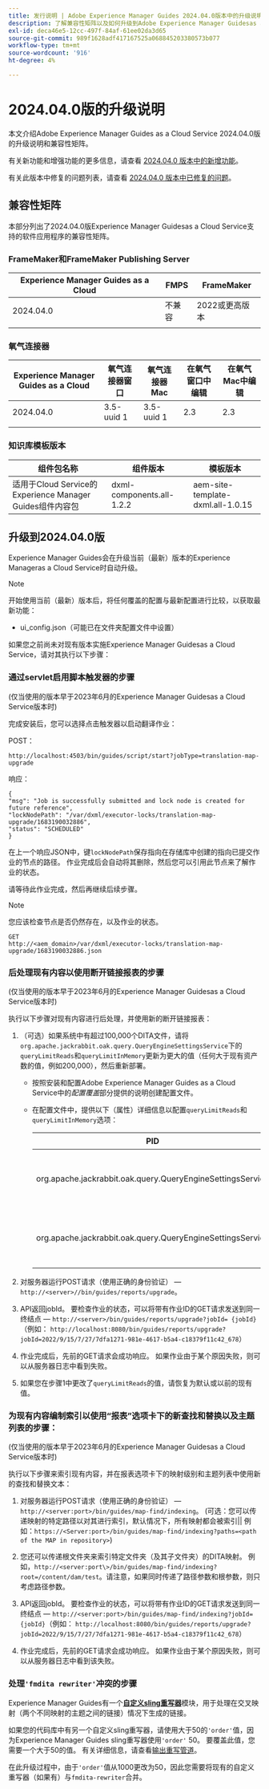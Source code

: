 ```yaml
---
title: 发行说明 | Adobe Experience Manager Guides 2024.04.0版本中的升级说明和修复的问题
description: 了解兼容性矩阵以及如何升级到Adobe Experience Manager Guidesas a Cloud Service的2024.04.0版本。
exl-id: deca46e5-12cc-497f-84af-61ee02da3d65
source-git-commit: 989f1628adf417167525a068845203380573b077
workflow-type: tm+mt
source-wordcount: '916'
ht-degree: 4%

---
```


# 2024.04.0版的升级说明

本文介绍Adobe Experience Manager Guides as a Cloud Service 2024.04.0版的升级说明和兼容性矩阵。

有关新功能和增强功能的更多信息，请查看 [2024.04.0 版本中的新增功能](whats-new-2024-04-0.md)。

有关此版本中修复的问题列表，请查看 [2024.04.0 版本中已修复的问题](fixed-issues-2024-04-0.md)。

## 兼容性矩阵

本部分列出了2024.04.0版Experience Manager Guidesas a Cloud Service支持的软件应用程序的兼容性矩阵。

### FrameMaker和FrameMaker Publishing Server

| Experience Manager Guides as a Cloud | FMPS | FrameMaker |
| --- | --- | --- |
| 2024.04.0 | 不兼容 | 2022或更高版本 |
| | | |


### 氧气连接器

| Experience Manager Guides as a Cloud | 氧气连接器窗口 | 氧气连接器Mac | 在氧气窗口中编辑 | 在氧气Mac中编辑 |
| --- | --- | --- | --- | --- |
| 2024.04.0 | 3.5-uuid 1 | 3.5-uuid 1 | 2.3 | 2.3 |
|  |  |  |  |


### 知识库模板版本

| 组件包名称 | 组件版本 | 模板版本 |
|---|---|---|
| 适用于Cloud Service的Experience Manager Guides组件内容包 | dxml-components.all-1.2.2 | aem-site-template-dxml.all-1.0.15 |

## 升级到2024.04.0版

Experience Manager Guides会在升级当前（最新）版本的Experience Manageras a Cloud Service时自动升级。

>[!NOTE]
>
> 开始使用当前（最新）版本后，将任何覆盖的配置与最新配置进行比较，以获取最新功能：
>- ui_config.json（可能已在文件夹配置文件中设置）



如果您之前尚未对现有版本实施Experience Manager Guidesas a Cloud Service，请对其执行以下步骤：

### 通过servlet启用脚本触发器的步骤

(仅当使用的版本早于2023年6月的Experience Manager Guidesas a Cloud Service版本时)

完成安装后，您可以选择点击触发器以启动翻译作业：

POST：

```
http://localhost:4503/bin/guides/script/start?jobType=translation-map-upgrade
```

响应：

```
{
"msg": "Job is successfully submitted and lock node is created for future reference",
"lockNodePath": "/var/dxml/executor-locks/translation-map-upgrade/1683190032886",
"status": "SCHEDULED"
}
```

在上一个响应JSON中，键`lockNodePath`保存指向在存储库中创建的指向已提交作业的节点的路径。 作业完成后会自动将其删除，然后您可以引用此节点来了解作业的状态。

请等待此作业完成，然后再继续后续步骤。

>[!NOTE]
>
> 您应该检查节点是否仍然存在，以及作业的状态。

```
GET
http://<aem_domain>/var/dxml/executor-locks/translation-map-upgrade/1683190032886.json
```

### 后处理现有内容以使用断开链接报表的步骤

(仅当使用的版本早于2023年6月的Experience Manager Guidesas a Cloud Service版本时)

执行以下步骤对现有内容进行后处理，并使用新的断开链接报表：

1. （可选）如果系统中有超过100,000个DITA文件，请将`org.apache.jackrabbit.oak.query.QueryEngineSettingsService`下的`queryLimitReads`和`queryLimitInMemory`更新为更大的值（任何大于现有资产数的值，例如200,000），然后重新部署。

   - 按照安装和配置Adobe Experience Manager Guides as a Cloud Service中的&#x200B;*配置覆盖*&#x200B;部分提供的说明创建配置文件。
   - 在配置文件中，提供以下（属性）详细信息以配置`queryLimitReads`和`queryLimitInMemory`选项：

     | PID | 属性键 | 属性值 |
     |---|---|---|
     | org.apache.jackrabbit.oak.query.QueryEngineSettingsService | queryLimitRead | 值：200000默认值：100000 |
     | org.apache.jackrabbit.oak.query.QueryEngineSettingsService | queryLimitInMemory | 值：200000默认值：100000 |

1. 对服务器运行POST请求（使用正确的身份验证） — `http://<server>//bin/guides/reports/upgrade`。

1. API返回jobId。 要检查作业的状态，可以将带有作业ID的GET请求发送到同一终结点 — `http://<server>/bin/guides/reports/upgrade?jobId= {jobId}`
（例如： `http://localhost:8080/bin/guides/reports/upgrade?jobId=2022/9/15/7/27/7dfa1271-981e-4617-b5a4-c18379f11c42_678`）

1. 作业完成后，先前的GET请求会成功响应。 如果作业由于某个原因失败，则可以从服务器日志中看到失败。

1. 如果您在步骤1中更改了`queryLimitReads`的值，请恢复为默认或以前的现有值。

### 为现有内容编制索引以使用“报表”选项卡下的新查找和替换以及主题列表的步骤：

(仅当使用的版本早于2023年6月的Experience Manager Guidesas a Cloud Service版本时)

执行以下步骤来索引现有内容，并在报表选项卡下的映射级别和主题列表中使用新的查找和替换文本：

1. 对服务器运行POST请求（使用正确的身份验证） — `http://<server:port>/bin/guides/map-find/indexing`。 (可选：您可以传递映射的特定路径以对其进行索引，默认情况下，所有映射都会被索引|| 例如：`https://<Server:port>/bin/guides/map-find/indexing?paths=<path of the MAP in repository>`)

1. 您还可以传递根文件夹来索引特定文件夹（及其子文件夹）的DITA映射。 例如，`http://<server:port\>/bin/guides/map-find/indexing?root=/content/dam/test`。请注意，如果同时传递了路径参数和根参数，则只考虑路径参数。

1. API返回jobId。 要检查作业的状态，可以将带有作业ID的GET请求发送到同一终结点 — `http://<server:port>/bin/guides/map-find/indexing?jobId={jobId}`（例如： `http://localhost:8080/bin/guides/reports/upgrade?jobId=2022/9/15/7/27/7dfa1271-981e-4617-b5a4-c18379f11c42_678`）

1. 作业完成后，先前的GET请求会成功响应。 如果作业由于某个原因失败，则可以从服务器日志中看到该失败。

### 处理`'fmdita rewriter'`冲突的步骤

Experience Manager Guides有一个&#x200B;[**自定义sling重写器**](../cs-install-guide/conf-output-generation.md#custom-rewriter)&#x200B;模块，用于处理在交叉映射（两个不同映射的主题之间的链接）情况下生成的链接。

如果您的代码库中有另一个自定义sling重写器，请使用大于50的`'order'`值，因为Experience Manager Guides sling重写器使用`'order'` 50。 要覆盖此值，您需要一个大于50的值。 有关详细信息，请查看[输出重写管道](https://sling.apache.org/documentation/bundles/output-rewriting-pipelines-org-apache-sling-rewriter.html)。

在此升级过程中，由于`'order'`值从1000更改为50，因此您需要将现有的自定义重写器（如果有）与`fmdita-rewriter`合并。
